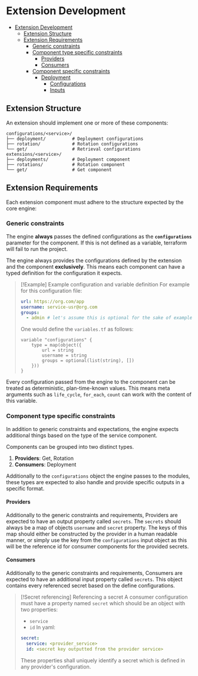 # Extension Development

<!-- TOC -->
* [Extension Development](#extension-development)
  * [Extension Structure](#extension-structure)
  * [Extension Requirements](#extension-requirements)
    * [Generic constraints](#generic-constraints)
    * [Component type specific constraints](#component-type-specific-constraints)
      * [Providers](#providers)
      * [Consumers](#consumers)
    * [Component specific constraints](#component-specific-constraints)
        * [Deployment](#deployment)
          * [Configurations](#configurations)
          * [Inputs](#inputs)
<!-- TOC -->

## Extension Structure

An extension should implement one or more of these components:

```
configurations/<service>/
├── deployment/          # Deployment configurations
├── rotation/            # Rotation configurations
└── get/                 # Retrieval configurations
extensions/<service>/
├── deployments/         # Deployment component
├── rotations/           # Rotation component
└── get/                 # Get component
```

## Extension Requirements

Each extension component must adhere to the structure expected by the core engine:
### Generic constraints

The engine **always** passes the defined configurations as the **`configurations`** parameter for the component. If this is not defined as a variable, terraform will fail to run the project.

The engine always provides the configurations defined by the extension and the component **exclusively**. This means each component can have a typed definition for the configuration it expects.

> [!Example] Example configuration and variable definition
> For example for this configuration file:
> ```yml
> url: https://org.com/app
> username: service-usr@org.com
> groups:
>   - admin # let's assume this is optional for the sake of example
> ```
> One would define the `variables.tf` as follows:
> ```hcl
> variable "configurations" {
> 	  type = map(object({
> 		  url = string
> 		  username = string
> 		  groups = optional(list(string), [])
> 	  }))
> }
> ```

Every configuration passed from the engine to the component can be treated as deterministic, plan-time-known values. This means meta arguments such as `life_cycle`, `for_each`, `count` can work with the content of this variable.

### Component type specific constraints

In addition to generic constraints and expectations, the engine expects additional things based on the type of the service component.

Components can be grouped into two distinct types.
1. **Providers**: Get, Rotation
2. **Consumers**: Deployment

Additionally to the `configurations` object the engine passes to the modules, these types are expected to also handle and provide specific outputs in a specific format.

#### Providers

Additionally to the generic constraints and requirements, Providers are expected to have an output property called `secrets`. The `secrets` should always be a map of objects `username` and `secret` property. The keys of this map should either be constructed by the provider in a human readable manner, or simply use the key from the `configurations` input object as this will be the reference id for consumer components for the provided secrets.

#### Consumers

Additionally to the generic constraints and requirements, Consumers are expected to have an additional input property called `secrets`. This object contains every referenced secret based on the define configurations.


> [!Secret referencing] Referencing a secret
> A consumer configuration must have a property named `secret` which should be an object with two properties:
> - `service`
> - `id`
> In yaml:
> ```yml
> secret:
>   service: <provider_service>
>   id: <secret key outputted from the provider service>
> ```
> These properties shall uniquely identify a secret which is defined in any provider's configuration.
